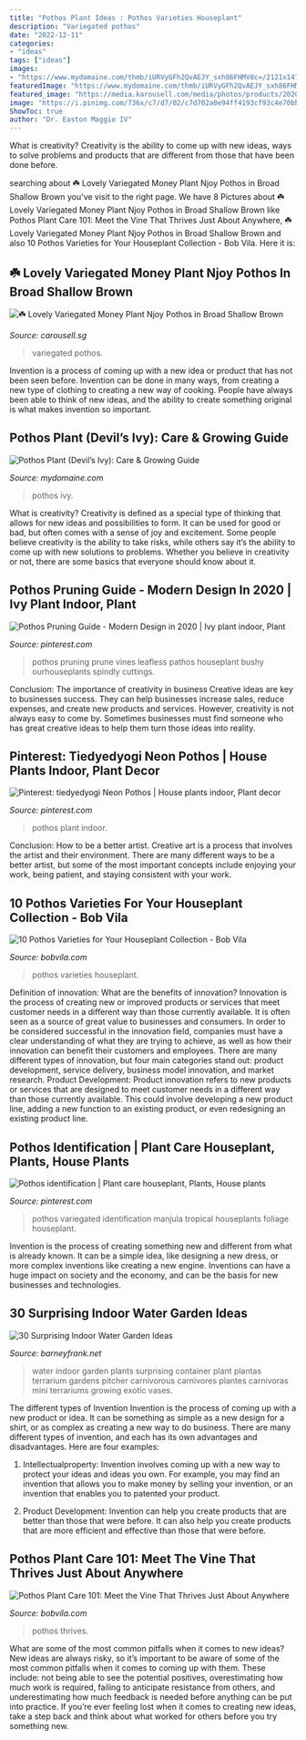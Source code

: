 ```yaml
---
title: "Pothos Plant Ideas : Pothos Varieties Houseplant"
description: "Variegated pothos"
date: "2022-12-11"
categories:
- "ideas"
tags: ["ideas"]
images:
- "https://www.mydomaine.com/thmb/iURVyGFh2QvAEJY_sxh86FHMV8c=/2121x1414/filters:fill(auto,1)/GettyImages-1138552930-d5627cfdc5d34a848d65d790e91ba832.jpg"
featuredImage: "https://www.mydomaine.com/thmb/iURVyGFh2QvAEJY_sxh86FHMV8c=/2121x1414/filters:fill(auto,1)/GettyImages-1138552930-d5627cfdc5d34a848d65d790e91ba832.jpg"
featured_image: "https://media.karousell.com/media/photos/products/2020/12/6/_lovely_variegated_money_plant_1607220359_bf9c2130_progressive.jpg"
image: "https://i.pinimg.com/736x/c7/d7/02/c7d702a0e94ff4193cf93c4e70bb7912.jpg"
ShowToc: true
author: "Dr. Easton Maggio IV"
---
```



What is creativity?
Creativity is the ability to come up with new ideas, ways to solve problems and products that are different from those that have been done before.

	

		
searching about ☘️ Lovely Variegated Money Plant Njoy Pothos in Broad Shallow Brown you've visit to the right page. We have 8 Pictures about ☘️ Lovely Variegated Money Plant Njoy Pothos in Broad Shallow Brown like Pothos Plant Care 101: Meet the Vine That Thrives Just About Anywhere, ☘️ Lovely Variegated Money Plant Njoy Pothos in Broad Shallow Brown and also 10 Pothos Varieties for Your Houseplant Collection - Bob Vila. Here it is:
		
    
## ☘️ Lovely Variegated Money Plant Njoy Pothos In Broad Shallow Brown

<img loading=lazy src="https://media.karousell.com/media/photos/products/2020/12/6/_lovely_variegated_money_plant_1607220359_bf9c2130_progressive.jpg" onerror="this.onerror=null;this.src='https://tse1.mm.bing.net/th?id=OIP.Z5M-8mzXTpPGO3KKVC12YAHaIU&amp;pid=15.1';" alt="☘️ Lovely Variegated Money Plant Njoy Pothos in Broad Shallow Brown">

_Source: carousell.sg_

>variegated pothos. 

	

Invention is a process of coming up with a new idea or product that has not been seen before. Invention can be done in many ways, from creating a new type of clothing to creating a new way of cooking. People have always been able to think of new ideas, and the ability to create something original is what makes invention so important.

    
## Pothos Plant (Devil’s Ivy): Care &amp; Growing Guide

<img loading=lazy src="https://www.mydomaine.com/thmb/iURVyGFh2QvAEJY_sxh86FHMV8c=/2121x1414/filters:fill(auto,1)/GettyImages-1138552930-d5627cfdc5d34a848d65d790e91ba832.jpg" onerror="this.onerror=null;this.src='https://tse3.mm.bing.net/th?id=OIP.y0EAiaiMApyjFHut5FdLAAHaE8&amp;pid=15.1';" alt="Pothos Plant (Devil’s Ivy): Care &amp; Growing Guide">

_Source: mydomaine.com_

>pothos ivy. 

	

What is creativity?
Creativity is defined as a special type of thinking that allows for new ideas and possibilities to form. It can be used for good or bad, but often comes with a sense of joy and excitement. Some people believe creativity is the ability to take risks, while others say it’s the ability to come up with new solutions to problems. Whether you believe in creativity or not, there are some basics that everyone should know about it.

    
## Pothos Pruning Guide - Modern Design In 2020 | Ivy Plant Indoor, Plant

<img loading=lazy src="https://i.pinimg.com/736x/42/e9/4b/42e94bd947c1299f7574825f2352a0c2.jpg" onerror="this.onerror=null;this.src='https://tse3.mm.bing.net/th?id=OIP.NenzFl74w7HzbWCF3YEMvQHaNv&amp;pid=15.1';" alt="Pothos Pruning Guide - Modern Design in 2020 | Ivy plant indoor, Plant">

_Source: pinterest.com_

>pothos pruning prune vines leafless pathos houseplant bushy ourhouseplants spindly cuttings. 

	

Conclusion: The importance of creativity in business
Creative ideas are key to businesses success. They can help businesses increase sales, reduce expenses, and create new products and services. However, creativity is not always easy to come by. Sometimes businesses must find someone who has great creative ideas to help them turn those ideas into reality.

    
## Pinterest: Tiedyedyogi Neon Pothos | House Plants Indoor, Plant Decor

<img loading=lazy src="https://i.pinimg.com/736x/c7/d7/02/c7d702a0e94ff4193cf93c4e70bb7912.jpg" onerror="this.onerror=null;this.src='https://tse3.mm.bing.net/th?id=OIP.i7xdaORAtYdj61rk1VHatgHaJQ&amp;pid=15.1';" alt="Pinterest: tiedyedyogi Neon Pothos | House plants indoor, Plant decor">

_Source: pinterest.com_

>pothos plant indoor. 

	

Conclusion: How to be a better artist.
Creative art is a process that involves the artist and their environment. There are many different ways to be a better artist, but some of the most important concepts include enjoying your work, being patient, and staying consistent with your work.

    
## 10 Pothos Varieties For Your Houseplant Collection - Bob Vila

<img loading=lazy src="https://empire-s3-production.bobvila.com/slides/43942/original/Golden_Pothos.jpg?1629312449" onerror="this.onerror=null;this.src='https://tse2.mm.bing.net/th?id=OIP.zy_84DbhuSFHO0IGsB7qyAHaFX&amp;pid=15.1';" alt="10 Pothos Varieties for Your Houseplant Collection - Bob Vila">

_Source: bobvila.com_

>pothos varieties houseplant. 

	

Definition of innovation: What are the benefits of innovation?
Innovation is the process of creating new or improved products or services that meet customer needs in a different way than those currently available. It is often seen as a source of great value to businesses and consumers. In order to be considered successful in the innovation field, companies must have a clear understanding of what they are trying to achieve, as well as how their innovation can benefit their customers and employees. There are many different types of innovation, but four main categories stand out: product development, service delivery, business model innovation, and market research. Product Development: Product innovation refers to new products or services that are designed to meet customer needs in a different way than those currently available. This could involve developing a new product line, adding a new function to an existing product, or even redesigning an existing product line.

    
## Pothos Identification | Plant Care Houseplant, Plants, House Plants

<img loading=lazy src="https://i.pinimg.com/736x/c2/1a/75/c21a75f98d368c7deb45452b30c56aee.jpg" onerror="this.onerror=null;this.src='https://tse1.mm.bing.net/th?id=OIP.xsRi93dO1rA5UMNDbN0TtwHaFj&amp;pid=15.1';" alt="Pothos identification | Plant care houseplant, Plants, House plants">

_Source: pinterest.com_

>pothos variegated identification manjula tropical houseplants foliage houseplant. 

	

Invention is the process of creating something new and different from what is already known. It can be a simple idea, like designing a new dress, or more complex inventions like creating a new engine. Inventions can have a huge impact on society and the economy, and can be the basis for new businesses and technologies.

    
## 30 Surprising Indoor Water Garden Ideas

<img loading=lazy src="http://www.barneyfrank.net/wp-content/uploads/2016/04/Surprising-Indoor-Water-Garden-Ideas-12-1.jpg" onerror="this.onerror=null;this.src='https://tse2.mm.bing.net/th?id=OIP.9w4abFwQsWb-iAVFeRRTcAHaNG&amp;pid=15.1';" alt="30 Surprising Indoor Water Garden Ideas">

_Source: barneyfrank.net_

>water indoor garden plants surprising container plant plantas terrarium gardens pitcher carnivorous carnivores plantes carnivoras mini terrariums growing exotic vases. 

	

The different types of Invention
Invention is the process of coming up with a new product or idea. It can be something as simple as a new design for a shirt, or as complex as creating a new way to do business. There are many different types of invention, and each has its own advantages and disadvantages. Here are four examples: 
1. Intellectualproperty: Invention involves coming up with a new way to protect your ideas and ideas you own. For example, you may find an invention that allows you to make money by selling your invention, or an invention that enables you to patented your product. 

2. Product Development: Invention can help you create products that are better than those that were before. It can also help you create products that are more efficient and effective than those that were before. 


    
## Pothos Plant Care 101: Meet The Vine That Thrives Just About Anywhere

<img loading=lazy src="https://empire-s3-production.bobvila.com/articles/wp-content/uploads/2021/07/iStock-1320269359-pothos-plant-care.jpg" onerror="this.onerror=null;this.src='https://tse3.mm.bing.net/th?id=OIP.eqguDOgwnFvrnIkhsVmpCgHaE8&amp;pid=15.1';" alt="Pothos Plant Care 101: Meet the Vine That Thrives Just About Anywhere">

_Source: bobvila.com_

>pothos thrives. 

	

What are some of the most common pitfalls when it comes to new ideas?
New ideas are always risky, so it’s important to be aware of some of the most common pitfalls when it comes to coming up with them. These include: not being able to see the potential positives, overestimating how much work is required, failing to anticipate resistance from others, and underestimating how much feedback is needed before anything can be put into practice. If you’re ever feeling lost when it comes to creating new ideas, take a step back and think about what worked for others before you try something new.


